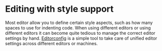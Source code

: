 # Editing with style support

Most editor allow you to define certain style aspects, such as how many spaces to use for indenting code. When using different editors or using different editors it can become quite tedious to manage the correct editor settings by hand. [Editorconfig](http://editorconfig.org/) is a simple tool to take care of unified editor settings across different editors or machines.

